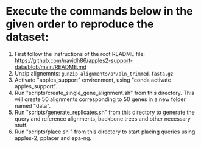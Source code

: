 # Execute the commands below in the given order to reproduce the dataset:

1) First follow the instructions of the root README file: https://github.com/navidh86/apples2-support-data/blob/main/README.md
2) Unzip alignemnts: `gunzip alignments/p*/aln_trimmed.fasta.gz`
3) Activate "apples_support" environment, using "conda activate apples_support".
4) Run "scripts/create_single_gene_alignment.sh" from this directory. This will create 50 alignments corresponding to 50 genes in a new folder named "data".
5) Run "scripts/generate_replicates.sh" from this directory to generate the query and reference alignments, backbone trees and other necessary stuff.
6) Run "scripts/place.sh <path to apples-2-support>" from this directory to start placing queries using apples-2, pplacer and epa-ng.
